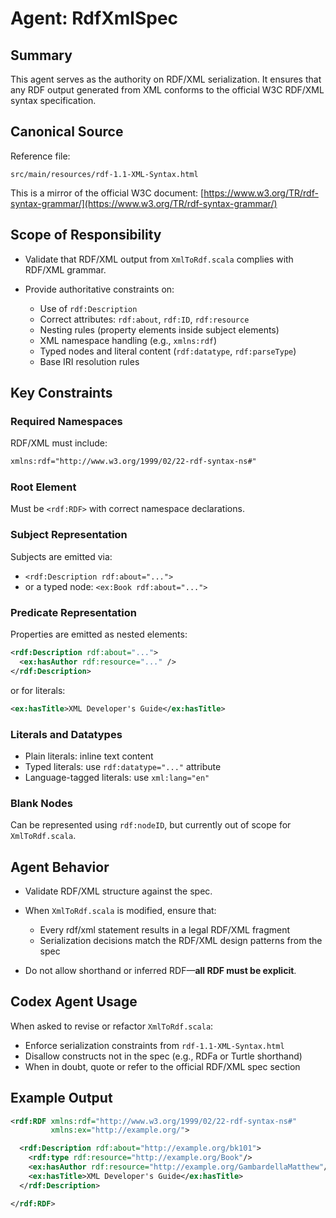 
# Agent: RdfXmlSpec

## Summary

This agent serves as the authority on RDF/XML serialization. It ensures that any RDF output generated from XML conforms to the official W3C RDF/XML syntax specification.

## Canonical Source

Reference file:

```
src/main/resources/rdf-1.1-XML-Syntax.html
```

This is a mirror of the official W3C document:
[https://www.w3.org/TR/rdf-syntax-grammar/](https://www.w3.org/TR/rdf-syntax-grammar/)

## Scope of Responsibility

* Validate that RDF/XML output from `XmlToRdf.scala` complies with RDF/XML grammar.
* Provide authoritative constraints on:

  * Use of `rdf:Description`
  * Correct attributes: `rdf:about`, `rdf:ID`, `rdf:resource`
  * Nesting rules (property elements inside subject elements)
  * XML namespace handling (e.g., `xmlns:rdf`)
  * Typed nodes and literal content (`rdf:datatype`, `rdf:parseType`)
  * Base IRI resolution rules

## Key Constraints

### Required Namespaces

RDF/XML must include:

```xml
xmlns:rdf="http://www.w3.org/1999/02/22-rdf-syntax-ns#"
```

### Root Element

Must be `<rdf:RDF>` with correct namespace declarations.

### Subject Representation

Subjects are emitted via:

* `<rdf:Description rdf:about="...">`
* or a typed node: `<ex:Book rdf:about="...">`

### Predicate Representation

Properties are emitted as nested elements:

```xml
<rdf:Description rdf:about="...">
  <ex:hasAuthor rdf:resource="..." />
</rdf:Description>
```

or for literals:

```xml
<ex:hasTitle>XML Developer's Guide</ex:hasTitle>
```

### Literals and Datatypes

* Plain literals: inline text content
* Typed literals: use `rdf:datatype="..."` attribute
* Language-tagged literals: use `xml:lang="en"`

### Blank Nodes

Can be represented using `rdf:nodeID`, but currently out of scope for `XmlToRdf.scala`.

## Agent Behavior

* Validate RDF/XML structure against the spec.
* When `XmlToRdf.scala` is modified, ensure that:

  * Every rdf/xml statement results in a legal RDF/XML fragment
  * Serialization decisions match the RDF/XML design patterns from the spec
* Do not allow shorthand or inferred RDF—**all RDF must be explicit**.

## Codex Agent Usage

When asked to revise or refactor `XmlToRdf.scala`:

* Enforce serialization constraints from `rdf-1.1-XML-Syntax.html`
* Disallow constructs not in the spec (e.g., RDFa or Turtle shorthand)
* When in doubt, quote or refer to the official RDF/XML spec section

## Example Output

```xml
<rdf:RDF xmlns:rdf="http://www.w3.org/1999/02/22-rdf-syntax-ns#"
         xmlns:ex="http://example.org/">

  <rdf:Description rdf:about="http://example.org/bk101">
    <rdf:type rdf:resource="http://example.org/Book"/>
    <ex:hasAuthor rdf:resource="http://example.org/GambardellaMatthew"/>
    <ex:hasTitle>XML Developer's Guide</ex:hasTitle>
  </rdf:Description>

</rdf:RDF>
```
